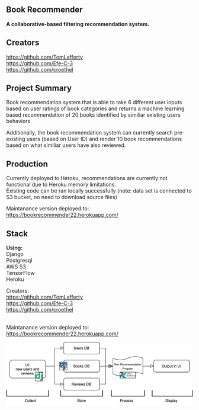 ## Book Recommender
<b>A collaborative-based filtering recommendation system. </b>

## Creators
https://github.com/TomLafferty</br>
https://github.com/Efe-C-3</br>
https://github.com/croethel</br>

## Project Summary
Book recommendation system that is able to take 6 different user inputs based on user ratings of book categories and returns a machine learning based recommendation of 20 books identified by similiar existing users behaviors.</br>

Additionally, the book recommendation system can currently search pre-existing users (based on User ID) and render 10 book recommendations based on what similiar users have also reviewed.

## Production
Currently deployed to Heroku, recommendations are currently not functional due to Heroku memory limitations.</br>
Existing code can be ran locally successfully (note: data set is connected to S3 bucket, no need to download source files)</br>

Maintanance version deployed to:</br>
https://bookrecommender22.herokuapp.com/</br>

## Stack

<b>Using:</br></b>
Django</br>
Postgresql</br>
AWS S3</br>
TensorFlow</br>
Heroku</br>

Creators:</br>
https://github.com/TomLafferty</br>
https://github.com/Efe-C-3</br>
https://github.com/croethel</br>
</br>

Maintanance version deployed to:</br>
https://bookrecommender22.herokuapp.com/</br>


![Alt text](final.png?raw=true "Title")
